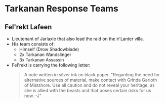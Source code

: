 # Tarkanan Response Teams

## Fel'rekt Lafeen

- Lieutenant of Jarlaxle that also lead the raid on the ir'Lanter villa.
- His team consists of:
  - Himself (Drow Shadowblade)
  - 2x Tarkanan Wandslinger
  - 3x Tarkanan Assassin
- Fel'rekt is carrying the following letter:
  > A note written in silver ink on black paper.
  > "Regarding the need for alternative sources of material,
  > make contact with Grinda Garloth of Mistshore.
  > Use all caution and do not reveal your heritage,
  > as she is allied with the beasts and that poses certain risks for us now.
  > -J"

